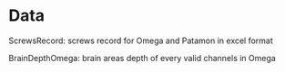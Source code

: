 # Data
 ScrewsRecord: screws record for Omega and Patamon in excel format

 BrainDepthOmega: brain areas depth of every valid channels in Omega